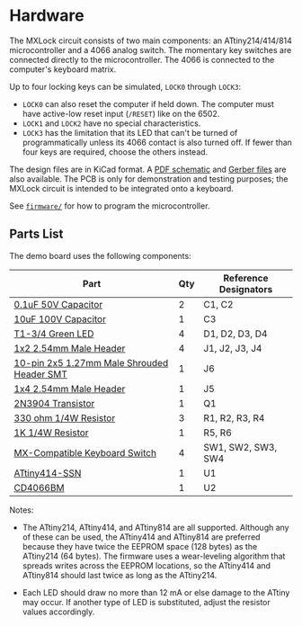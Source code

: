 # Hardware 

The MXLock circuit consists of two main components: an ATtiny214/414/814 microcontroller and a 4066 analog switch.  The momentary key switches are connected directly to the microcontroller.  The 4066 is connected to the computer's keyboard matrix.

Up to four locking keys can be simulated, `LOCK0` through `LOCK3`: 

 - `LOCK0` can also reset the computer if held down.  The computer must have active-low reset input (`/RESET`) like on the 6502.
 - `LOCK1` and `LOCK2` have no special characteristics.
 - `LOCK3` has the limitation that its LED that can't be turned of programmatically unless its 4066 contact is also turned off.  If fewer than four keys are required, choose the others instead.

The design files are in KiCad format.  A [PDF schematic](./schematic.pdf) and [Gerber files](./gerbers.zip) are also available.  The PCB is only for demonstration and testing purposes; the MXLock circuit is intended to be integrated onto a keyboard.

See [`firmware/`](../firmware) for how to program the microcontroller.

## Parts List

The demo board uses the following components:

| Part | Qty | Reference Designators |
|------|-----|-------|
| [0.1uF 50V Capacitor](https://www.mouser.com/ProductDetail/594-K104M15X7RF53L2) | 2 | C1, C2 |
| [10uF 100V Capacitor](https://www.mouser.com/ProductDetail/661-E-101L100MF11D) | 1 | C3 |
| [T1-3/4 Green LED](https://www.mouser.com/ProductDetail/606-4304H5) | 4 | D1, D2, D3, D4 |
| [1x2 2.54mm Male Header](https://www.mouser.com/ProductDetail/649-1012937890201BLF) | 4 | J1, J2, J3, J4 |
| [10-pin 2x5 1.27mm Male Shrouded Header SMT](https://www.ebay.com/itm/171560426679) | 1 | J6 |
| [1x4 2.54mm Male Header](https://www.mouser.com/ProductDetail/649-1012937890401BLF) | 1 | J5 |
| [2N3904 Transistor](https://www.mouser.com/ProductDetail/512-2N3904BU) | 1 | Q1 |
| [330 ohm 1/4W Resistor](https://www.mouser.com/ProductDetail/603-MFR-25FTE52-330R) | 3 | R1, R2, R3, R4 |
| [1K 1/4W Resistor](https://www.mouser.com/ProductDetail/603-MFR-25FTF52-1K) | 1 | R5, R6 |
| [MX-Compatible Keyboard Switch](https://www.amazon.com/dp/B07K7J38SB) | 4 | SW1, SW2, SW3, SW4 |
| [ATtiny414-SSN](https://www.mouser.com/ProductDetail/579-ATTINY414-SSN) | 1 | U1 |
| [CD4066BM](https://www.mouser.com/ProductDetail/595-CD4066BM96) | 1 | U2 |

Notes: 

 - The ATtiny214, ATtiny414, and ATtiny814 are all supported.  Although any of these can be used, the ATtiny414 and ATtiny814 are preferred because they have twice the EEPROM space (128 bytes) as the ATtiny214 (64 bytes).  The firmware uses a wear-leveling algorithm that spreads writes across the EEPROM locations, so the ATtiny414 and ATtiny814 should last twice as long as the ATtiny214.

 - Each LED should draw no more than 12 mA or else damage to the ATtiny may occur.  If another type of LED is substituted, adjust the resistor values accordingly.
